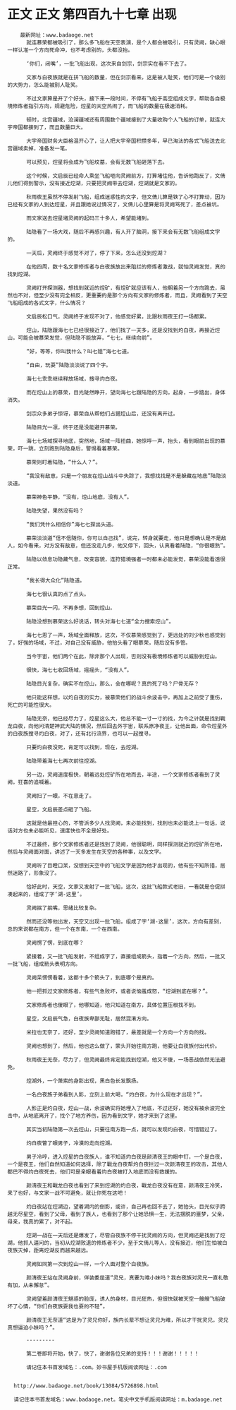 # 正文 正文 第四百九十七章 出现
        最新网址：www.badaoge.net
          就连慕荣都被吸引了，那么多飞船在天空表演，是个人都会被吸引，只有灵阙，缺心眼一样认准一个方向死命冲，也不考虑别的，头都没抬。
      
          ‘你们，闭嘴’，一批飞船出现，这次来自剑宗，剑宗实在看不下去了。
      
          文家与白夜族就是在拼飞船的数量，但在剑宗看来，这是被人耻笑，他们可是一个级别的大势力，怎么能被别人耻笑。
      
          不过文家算是开了个好头，接下来一段时间，不停有飞船于高空组成文字，帮助各自极境修炼者指引方向，规避危险，焢星的天空热闹了，而飞船的数量在极速消耗。
      
          顿时，北宫疆域，沧澜疆域还有周围数个疆域接到了大量收购个人飞船的订单，就连大宇帝国都接到了，而且数量巨大。
      
          大宇帝国财务大臣格温开心了，让人把大宇帝国积攒多年，早已淘汰的各式飞船送去北宫疆域卖掉，准备发一笔。
      
          可以预见，焢星将会成为飞船坟墓，会有无数飞船砸落下去。
      
          这个时候，文启辰已经命人乘坐飞船咂向灵阙前方，打算堵住他，告诉他跑反了，文倩儿他们得到警示，没有接近焢湖，只要把灵阙带去焢湖，焢湖就是文家的。
      
          秋雨夜王虽然不停发射飞船，组成迷惑性的文字，但文倩儿算是铁了心不打算动，因为已经有文家的人到达焢星，并且跟她说过情况了，文倩儿心里算是将灵阙骂死了，差点被坑。
      
          而文家送去焢星堵灵阙的起码三十多人，希望能堵到。
      
          陆隐看了一场大戏，随后不再感兴趣，有人开了脑洞，接下来会有无数飞船组成文字的。
      
          一天后，灵阙终于感觉不对了，停了下来，怎么还没到焢湖？
      
          在他四周，数十名文家修炼者与白夜族放出来阻拦的修炼者激战，就怕灵阙发觉，真的找到焢湖。
      
          灵阙打开探测器，想找到就近的焢矿，有焢矿就应该有人，他朝着另一个方向跑去，虽然也不对，但至少没有完全相反，更重要的是那个方向有文家的修炼者，而且，灵阙看到了天空飞船组成的各式文字，什么情况？
      
          文启辰松口气，灵阙终于发现不对了，他感觉好累，比跟秋雨夜王打一场都累。
      
          焢山，陆隐跟海七七已经很接近了，他们找了一天多，还是没找到灼白夜，再接近焢山，可能会被慕荣发觉，但陆隐不能放弃，“七七，继续向前”。
      
          “好，等等，你叫我什么？叫七姐”海七七道。
      
          “自由，玩耍”陆隐淡淡说了四个字。
      
          海七七乖乖继续释放场域，搜寻灼白夜。
      
          而在焢山上的慕荣，目光陡然睁开，望向海七七跟陆隐的方向，起身，一步踏出，身体消失。
      
          剑宗众多弟子惊讶，慕荣自从帮他们占据焢山后，还没有离开过。
      
          陆隐目光一凛，终于还是没能避开慕荣。
      
          海七七场域探寻地底，突然地，场域一阵扭曲，她惊呼一声，抬头，看到眼前出现的慕荣，吓一跳，立刻跑到陆隐身后，警惕看着慕荣。
      
          慕荣则盯着陆隐，“什么人？”。
      
          “我没有敌意，只是一个朋友在焢山战斗中失踪了，我想找找是不是躲藏在地底”陆隐淡淡道。
      
          慕荣神色平静，“没有，焢山地底，没有人”。
      
          陆隐失望，果然没有吗？
      
          “我们凭什么相信你”海七七探出头道。
      
          慕荣淡淡道“信不信随你，你可以自己找”，说完，转身就要走，他只是想确认是不是敌人，如今看来，对方没有敌意，但还没走几步，他又停下，回头，认真看着陆隐，“你很眼熟”。
      
          陆隐以敛息功隐藏气息，改变容貌，连狩猎境强者一时都未必能发觉，慕荣没能看透很正常。
      
          “我长得大众化”陆隐道。
      
          海七七很认真的点了点头。
      
          慕荣目光一闪，不再多想，回到焢山。
      
          陆隐没想到慕荣这么好说话，转头对海七七道“全力搜索焢山”。
      
          海七七恩了一声，场域全面释放，这次，不仅慕荣感觉到了，更远处的刘少秋也感觉到了，好强的场域，不过，对自己没有威胁，他抬头看了眼慕荣，随后没有多管。
      
          当今宇宙，他们两个在此，除非那个人出现，否则没有极境修炼者可以威胁到焢山。
      
          很快，海七七收回场域，摇摇头，“没有人”。
      
          陆隐目光复杂，确实不在焢山，那么，会在哪呢？真的死了吗？尸骨无存？
      
          他只能这样想，以灼白夜的实力，被慕荣他们的战斗余波击中，再加上之前受了重伤，死亡的可能性很大。
      
          陆隐无奈，他已经尽力了，焢星这么大，他总不能一寸一寸的找，为今之计就是找到戰龙白夜，向他问清楚神武大陆的情况，然后回去外宇宙，联系原净夜王，让他出面，命令焢星外的白夜族搜寻灼白夜，对了，还有北行流界，也可以一起搜寻。
      
          只要灼白夜没死，肯定可以找到，现在，去焢湖。
      
          陆隐带着海七七再次前往焢湖。
      
          另一边，灵阙速度极快，朝着远处焢矿所在地而去，半途，一个文家修炼者看到了灵阙，狂喜的追喊着。
      
          灵阙扫了一眼，不在意走了。
      
          星空，文启辰差点砸了飞船。
      
          这就是他最担心的，不管派多少人找灵阙，未必能找到，找到也未必能说上一句话，说话对方也未必能听见，速度快也不全是好处。
      
          不过最终，那个文家修炼者还是找到了灵阙，他很聪明，同样探测就近的焢矿所在地，然后与灵阙面对面，讲述了一天多发生在天空的各种事，以及文字。
      
          灵阙听了目瞪口呆，没想到天空中的飞船文字是因为他才出现的，他有些不知所措，居然迷路了，形象没了。
      
          恰好此时，天空，文家又发射了一批飞船，这次，这批飞船款式老旧，一看就是仓促拼凑起来的，组成了字‘湖-这里’。
      
          灵阙抿了抿嘴，思绪比较复杂。
      
          然而还没等他出发，天空又出现一批飞船，组成了字‘湖-这里’，这次，方向有差别，总的来说都在南方，但一个在东南，一个在西南。
      
          灵阙愣了愣，到底在哪？
      
          紧接着，又一批飞船发射，不组成字了，直接组成箭头，指着一个方向，然后，一批又一批飞船，组成箭头表明方向。
      
          灵阙呆愣愣看着，这都十多个箭头了，到底哪个是真的。
      
          他一把抓过文家修炼者，有些气急败坏，或者说恼羞成怒，“焢湖到底在哪？”。
      
          文家修炼者也傻眼了，他哪知道，他只知道在南方，具体位置压根找不到。
      
          星空，文启辰气急，白夜族卑鄙无耻，居然混淆方向。
      
          米拉也无奈了，还好，至少灵阙知道跑错了，最差就是一个方向一个方向的找。
      
          灵阙也想到了，然后，他也这么做了，蒙头开始往南方跑，他要让白夜族付出代价。
      
          秋雨夜王无奈，尽力了，但灵阙最终肯定能找到焢湖，他又不傻，一场恶战依然无法避免。
      
          焢湖外，一个萧索的身影出现，黑白色长发飘扬。
      
          一名白夜族子弟看到人影，立刻上前大喝，“灼白夜，为什么现在才出现？”。
      
          人影正是灼白夜，焢山一战，余波确实将她埋入了地底，不过还好，她没有被余波完全击中，从地底离开了，找个了地方养伤，因为看到文字，她才来到了这里。
      
          其实当初陆隐第一次去焢山，只要往南方跑一点，就可以发现灼白夜，可惜错过了。
      
          灼白夜瞥了眼男子，冷漠的走向焢湖。
      
          男子冷哼，进入焢星的白夜族人，谁不知道灼白夜是颜清夜王的眼中钉，一个是白夜，一个是夜王，他们自然知道如何选择，除了戰龙白夜帮灼白夜拦过一次颜清夜王的攻击，其他人都巴不得灼白夜死去，他们可是亲眼看着灼白夜被打入地底而没有救援的。
      
          颜清夜王和戰龙白夜也看到了来到焢湖的灼白夜，戰龙白夜没有在意，颜清夜王冷笑，来了也好，与文家一战不可避免，就让你死在这吧！
      
          灼白夜站在焢湖边，望着湖内的倒影，或许，自己再也回不去了，她抬头，目光似乎跨越无尽星空，看到了父母，看到了族人，也看到了那个让她恐惧一生，无法摆脱的噩梦，父亲，母亲，我真的累了，对不起。
      
          焢湖一战在一天后还是爆发了，尽管白夜族不停干扰灵阙的方向，但灵阙还是找到了焢湖，他抓人逼问的，当初从焢湖败退的修炼者不少，至于文倩儿等人，没有接近，他们生怕被白夜族灭掉，距离焢湖反而越来越远。
      
          灵阙如同第一次到焢山一样，一个人面对整个白夜族。
      
          颜清夜王站在灵阙身前，佯装委屈道“灵兄，真要为难小妹吗？我白夜族对灵兄一直礼敬有加，从未懈怠”。
      
          灵阙望着颜清夜王魅惑的脸庞，诱人的身材，目光狂热，但很快就被天空一艘艘飞船破坏了心情，“你们白夜族耍我也耍的不轻”。
      
          颜清夜王无奈道“这是为了灵兄你好，族内长辈不想让灵兄为难，所以才干扰灵兄，灵兄真想逼迫小妹吗？”。
      
          ---------
      
          第二卷即将开始，快了，快了，谢谢各位兄弟的支持！！！谢谢！！！！！
      
          请记住本书首发域名：.com。妙书屋手机版阅读网址：.com
      
      
      http://www.badaoge.net/book/13084/5726898.html
      
      请记住本书首发域名：www.badaoge.net。笔尖中文手机版阅读网址：m.badaoge.net